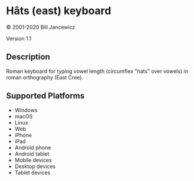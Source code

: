 Hâts (east) keyboard
==============

© 2001-2020 Bill Jancewicz

Version 1.1

Description
-----------

Roman keyboard for typing vowel length (circumflex "hats" over vowels) in roman orthography (East Cree).

Supported Platforms
-------------------
 * Windows
 * macOS
 * Linux
 * Web
 * iPhone
 * iPad
 * Android phone
 * Android tablet
 * Mobile devices
 * Desktop devices
 * Tablet devices

